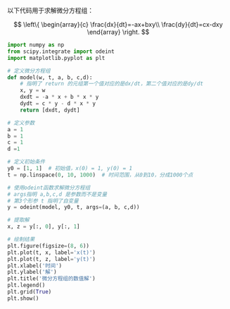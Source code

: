 以下代码用于求解微分方程组：

$$
\left\{ \begin{array}{c}
	\frac{dx}{dt}=-ax+bxy\\
	\frac{dy}{dt}=cx-dxy
\end{array} \right. 
$$

```python
import numpy as np
from scipy.integrate import odeint
import matplotlib.pyplot as plt

# 定义微分方程组
def model(w, t, a, b, c,d):
	# 指明了 return 的元组第一个值对应的是dx/dt，第二个值对应的是dy/dt
    x, y = w
    dxdt = -a * x + b * x * y
    dydt = c * y - d * x * y
    return [dxdt, dydt]

# 定义参数
a = 1  
b = 1  
c = 1  
d =1 

# 定义初始条件
y0 = [1, 1]  # 初始值，x(0) = 1, y(0) = 1
t = np.linspace(0, 10, 1000)  # 时间范围，从0到10，分成1000个点

# 使用odeint函数求解微分方程组
# args指明 a,b,c,d 是参数而不是变量
# 第3个形参 t 指明了自变量
y = odeint(model, y0, t, args=(a, b, c,d))

# 提取解
x, z = y[:, 0], y[:, 1]

# 绘制结果
plt.figure(figsize=(8, 6))
plt.plot(t, x, label='x(t)')
plt.plot(t, z, label='y(t)')
plt.xlabel('时间')
plt.ylabel('解')
plt.title('微分方程组的数值解')
plt.legend()
plt.grid(True)
plt.show()

```